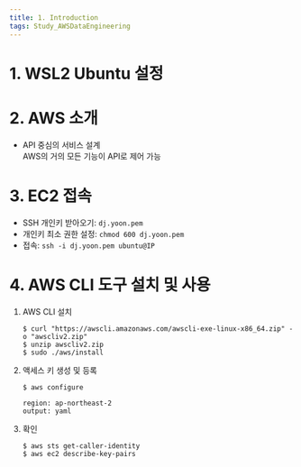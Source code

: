 ```yaml
---
title: 1. Introduction
tags: Study_AWSDataEngineering
---
```


<!--more-->

# 1. WSL2 Ubuntu 설정

# 2. AWS 소개
- API 중심의 서비스 설계 \
  AWS의 거의 모든 기능이 API로 제어 가능

# 3. EC2 접속
- SSH 개인키 받아오기: `dj.yoon.pem`
- 개인키 최소 권한 설정: `chmod 600 dj.yoon.pem`
- 접속: `ssh -i dj.yoon.pem ubuntu@IP`

# 4. AWS CLI 도구 설치 및 사용
1. AWS CLI 설치
    ```
    $ curl "https://awscli.amazonaws.com/awscli-exe-linux-x86_64.zip" -o "awscliv2.zip"
    $ unzip awscliv2.zip
    $ sudo ./aws/install
    ```

2. 액세스 키 생성 및 등록
    ```
    $ aws configure
    
    region: ap-northeast-2
    output: yaml
    ```

3. 확인
    ```
    $ aws sts get-caller-identity
    $ aws ec2 describe-key-pairs
    ```
